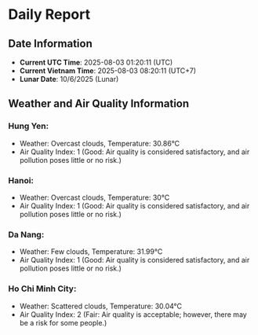 # Daily Report
## Date Information
- **Current UTC Time**: 2025-08-03 01:20:11 (UTC)
- **Current Vietnam Time**: 2025-08-03 08:20:11 (UTC+7)
- **Lunar Date**: 10/6/2025 (Lunar)

## Weather and Air Quality Information

### Hung Yen:
- Weather: Overcast clouds, Temperature: 30.86°C
- Air Quality Index: 1 (Good: Air quality is considered satisfactory, and air pollution poses little or no risk.)

### Hanoi:
- Weather: Overcast clouds, Temperature: 30°C
- Air Quality Index: 1 (Good: Air quality is considered satisfactory, and air pollution poses little or no risk.)

### Da Nang:
- Weather: Few clouds, Temperature: 31.99°C
- Air Quality Index: 1 (Good: Air quality is considered satisfactory, and air pollution poses little or no risk.)

### Ho Chi Minh City:
- Weather: Scattered clouds, Temperature: 30.04°C
- Air Quality Index: 2 (Fair: Air quality is acceptable; however, there may be a risk for some people.)
